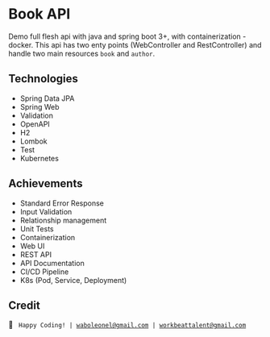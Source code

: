 # Book API

Demo full flesh api with java and spring boot 3+, with containerization - docker. This api has two enty points (WebController 
and RestController) and handle two main resources `book` and `author`.

## Technologies

- Spring Data JPA
- Spring Web
- Validation
- OpenAPI
- H2
- Lombok
- Test
- Kubernetes

## Achievements

- Standard Error Response
- Input Validation
- Relationship management
- Unit Tests
- Containerization
- Web UI
- REST API
- API Documentation
- CI/CD Pipeline
- K8s (Pod, Service, Deployment)


## Credit

🚀 <code>
Happy Coding! | waboleonel@gmail.com | workbeattalent@gmail.com</code>